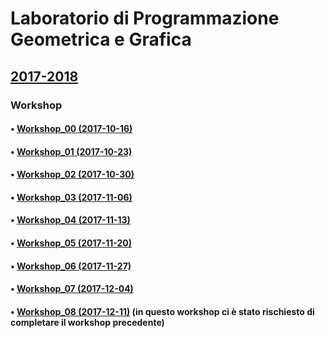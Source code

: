 # Laboratorio di Programmazione Geometrica e Grafica
## [2017-2018](http://www.dia.uniroma3.it/~paoluzzi/web/did/labgrafica/2018/index.html)

### Workshop

#### • [Workshop_00 (2017-10-16)](https://github.com/blackjack-ad/ggpl/blob/master/2017-10-16/workshop_00.ipynb)

#### • [Workshop_01 (2017-10-23)](https://github.com/blackjack-ad/ggpl/blob/master/2017-10-23/workshop_01.ipynb)

#### • [Workshop_02 (2017-10-30)](https://github.com/blackjack-ad/ggpl/blob/master/2017-10-30/Workshop_02.ipynb)

#### • [Workshop_03 (2017-11-06)](https://github.com/blackjack-ad/ggpl/blob/master/2017-11-06/Workshop_03.ipynb)

#### • [Workshop_04 (2017-11-13)](https://github.com/blackjack-ad/ggpl/blob/master/2017-11-13/Workshop_4.ipynb)

#### • [Workshop_05 (2017-11-20)](https://github.com/blackjack-ad/ggpl/blob/master/2017-11-20/Workshop_5.ipynb)

#### • [Workshop_06 (2017-11-27)](https://github.com/blackjack-ad/ggpl/blob/master/2017-11-27/Workshop_6.ipynb)

#### • [Workshop_07 (2017-12-04)](https://github.com/blackjack-ad/ggpl/blob/master/2017-12-04/Workshop_07.ipynb)

#### • [Workshop_08 (2017-12-11)](https://github.com/blackjack-ad/ggpl/blob/master/2017-12-04/Workshop_08.ipynb) (in questo workshop ci è stato rischiesto di completare il workshop precedente)


